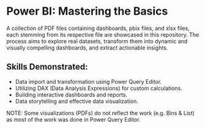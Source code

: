 # Power BI: Mastering the Basics
A collection of PDF files containing dashboards, pbix files, and xlsx files, each stemming from its respective file are showcased in this repository. The process aims to explore real datasets, transform them into dynamic and visually compelling dashboards, and extract actionable insights.
## Skills Demonstrated:
- Data import and transformation using Power Query Editor.
- Utilizing DAX (Data Analysis Expressions) for custom calculations.
- Building interactive dashboards and reports.
- Data storytelling and effective data visualization.

  
NOTE: Some visualizations (PDFs) do not reflect the work (e.g. Bins & List) as most of the work was done in Power Query Editor.
